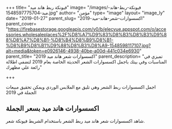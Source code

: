 +++
title= "فيونكة ربط هاند ميد"
image= "/images/فيونكة-ربط-هاند-ميد-1548597775704.jpg"
author= "مؤمن"
type= "image"
layout= "image_ly"
date= "2019-01-27"
parent_slug= "اكسسوارات-شعر-هاند-ميد-2019"
parent_cover= "https://firebasestorage.googleapis.com/v0/b/elecvue.appspot.com/o/accessories.wholesaleplaces%2F%D8%A7%D9%83%D8%B3%D8%B3%D9%88%D8%A7%D8%B1-%D8%B4%D8%B9%D8%B1-%D8%B9%D8%B1%D9%88%D8%B3%D8%A9-1548598117107.jpg?alt=media&token=e0926146-4938-40be-a00d-441c034e6930"
parent_title= "اكسسوارات شعر هاند ميد 2019"
parent_description= "تميزي في المناسبات وفي بيتك باجمل اكسسوارات الشعر الحديثة الخاصة بعام 2019 لتضفي اطلالة رائعة علي مظهرك"

+++

اجمل اكسسوارات ربط الشعر وهي تليق مع  الملابس الوردي ويمكن تحقيق مبيعات الجملة في 2019
##  اكسسوارات هاند ميد بسعر الجملة
شاهد اكسسوارات شعر هاند ميد ربط الشعر باستخدام الشريط فيونكة شعر.